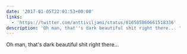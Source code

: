 ```yaml
---
date: '2017-01-05T22:01:53+00:00'
links:
  - 'https://twitter.com/anttiviljami/status/816585860661518336'
description: 'Oh man, that''s dark beautiful shit right there... '
---
```

Oh man, that's dark beautiful shit right there... 
